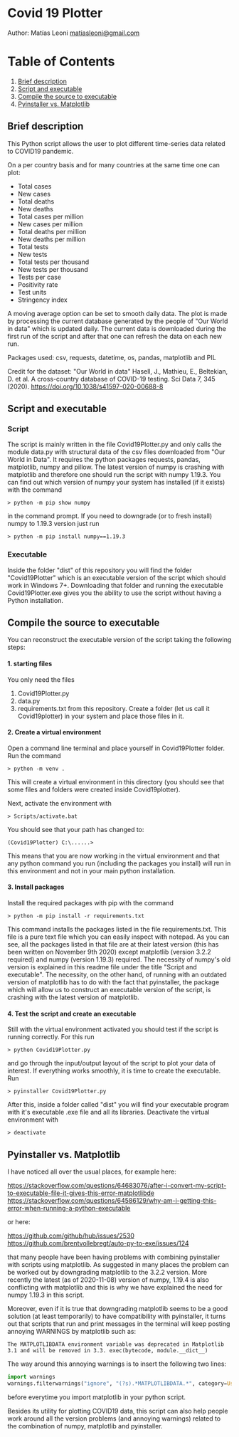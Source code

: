 # Covid 19 Plotter
Author: Matías Leoni
matiasleoni@gmail.com

# Table of Contents
1. [Brief description](#example)
2. [Script and executable](#example2)
3. [Compile the source to executable](#third-example)
4. [Pyinstaller vs. Matplotlib](#fourth-example)

## Brief description
This Python script allows the user to plot different time-series data related to COVID19 pandemic.

On a per country basis and for many countries at the same time one can plot:
- Total cases
- New cases
- Total deaths
- New deaths
- Total cases per million
- New cases per million
- Total deaths per million
- New deaths per million
- Total tests
- New tests
- Total tests per thousand
- New tests per thousand
- Tests per case
- Positivity rate
- Test units
- Stringency index

A moving average option can be set to smooth daily data. The plot is made by processing the current database generated by the people of "Our World in data" which is updated daily. The current data is downloaded during the first run of the script and after that one can refresh the data on each new run.

Packages used: csv, requests, datetime, os, pandas, matplotlib and PIL

Credit for the dataset:
"Our World in data"
Hasell, J., Mathieu, E., Beltekian, D. et al. A cross-country database of COVID-19 testing.
Sci Data 7, 345 (2020). https://doi.org/10.1038/s41597-020-00688-8


## Script and executable

### Script
The script is mainly written in the file Covid19Plotter.py and only calls the module data.py with structural data of the csv files downloaded from "Our World in Data". It requires the python packages requests, pandas, matplotlib, numpy and pillow. The latest version of numpy is crashing with matplotlib and therefore one should run the script with numpy 1.19.3. You can find out which version of numpy your system has installed (if it exists) with the command
```
> python -m pip show numpy
```
in the command prompt. If you need to downgrade (or to fresh install) numpy to 1.19.3 version just run
```
> python -m pip install numpy==1.19.3
```

### Executable
Inside the folder "dist" of this repository you will find the folder "Covid19Plotter" which is an executable version of the script which should work in Windows 7+. Downloading that folder and running the executable Covid19Plotter.exe gives you the ability to use the script without having a Python installation.

## Compile the source to executable

You can reconstruct the executable version of the script taking the following steps:

#### 1. starting files

You only need the files
1. Covid19Plotter.py
2. data.py
3. requirements.txt
from this repository. Create a folder (let us call it Covid19plotter) in your system and place those files in it.

#### 2. Create a virtual environment

Open a command line terminal and place yourself in Covid19Plotter folder. Run the command
```
> python -m venv .
```
This will create a virtual environment in this directory (you should see that some files and folders were created inside Covid19plotter). 

Next, activate the environment with
```
> Scripts/activate.bat
```
You should see that your path has changed to:
```
(Covid19Plotter) C:\......>
```
This means that you are now working in the virtual environment and that any python command you run (including the packages you install) will run in this environment and not in your main python installation.

#### 3. Install packages

Install the required packages with pip with the command
```
> python -m pip install -r requirements.txt
```
This command installs the packages listed in the file requirements.txt. This file is a pure text file which you can easily inspect with notepad. As you can see, all the packages listed in that file are at their latest version (this has been written on November 9th 2020) except matplotlib (version 3.2.2 required) and numpy (version 1.19.3) required. The necessity of numpy's old version is explained in this readme file under the title "Script and executable". The necessity, on the other hand, of running with an outdated version of matplotlib has to do with the fact that pyinstaller, the package which will allow us to construct an executable version of the script, is crashing with the latest version of matplotlib.

#### 4. Test the script and create an executable

Still with the virtual environment activated you should test if the script is running correctly. For this run
```
> python Covid19Plotter.py
```
and go through the input/output layout of the script to plot your data of interest. If everything works smoothly, it is time to create the executable. Run
```
> pyinstaller Covid19Plotter.py
```
After this, inside a folder called "dist" you will find your executable program with it's executable .exe file and all its libraries. Deactivate the virtual environment with
```
> deactivate
```


## Pyinstaller vs. Matplotlib

I have noticed all over the usual places, for example here:

https://stackoverflow.com/questions/64683076/after-i-convert-my-script-to-executable-file-it-gives-this-error-matplotlibde
https://stackoverflow.com/questions/64586129/why-am-i-getting-this-error-when-running-a-python-executable

or here:

https://github.com/github/hub/issues/2530
https://github.com/brentvollebregt/auto-py-to-exe/issues/124

that many people have been having problems with combining pyinstaller with scripts using matplotlib. As suggested in many places the problem can be worked out by downgrading matplotlib to the 3.2.2 version. More recently the latest (as of 2020-11-08) version of numpy, 1.19.4 is also conflicting with matplotlib and this is why we have explained the need for numpy 1.19.3 in this script. 

Moreover, even if it is true that downgrading matplotlib seems to be a good solution (at least temporarily) to have compatibility with pyinstaller, it turns out that scripts that run and print messages in the terminal will keep posting annoying WARNINGS by matplotlib such as:

	The MATPLOTLIBDATA environment variable was deprecated in Matplotlib 3.1 and will be removed in 3.3. exec(bytecode, module.__dict__)

The way around this annoying warnings is to insert the following two lines:
```python
import warnings
warnings.filterwarnings("ignore", "(?s).*MATPLOTLIBDATA.*", category=UserWarning)
```
before everytime you import matplotlib in your python script.

Besides its utility for plotting COVID19 data, this script can also help people work around all the version problems (and annoying warnings) related to the combination of numpy, matplotlib and pyinstaller.

